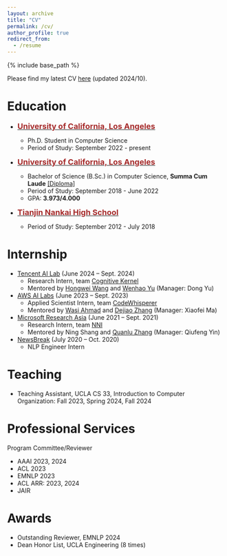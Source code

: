 ```yaml
---
layout: archive
title: "CV"
permalink: /cv/
author_profile: true
redirect_from:
  - /resume
---
```


{% include base_path %}

Please find my latest CV [here](/files/CV_diwu.pdf) (updated 2024/10).

# Education
* <span style="color:black; font-size:15px"><b><a href="https://cs.ucla.edu" target="_blank"><font color="brown" size="4">University of California, Los Angeles</font></a></b></span><br/>
    - Ph.D. Student in Computer Science<br/>
    - Period of Study: September 2022 - present <br/>

* <span style="color:black; font-size:15px"><b><a href="https://cs.ucla.edu" target="_blank"><font color="brown" size="4">University of California, Los Angeles</font></a></b></span><br/>
    - Bachelor of Science (B.Sc.) in Computer Science, <b>Summa Cum Laude</b> <a href="../files/bs_diploma.pdf">[Diploma]</a> <br/>
    - Period of Study: September 2018 - June 2022 <br/>
    - GPA: <b>3.973/4.000</b> <br/>

* <span style="color:black; font-size:15px"><b><a href="http://www.nkzx.cn/" target="_blank"><font color="brown" size="4">Tianjin Nankai High School</font></a></b></span><br/>
    - Period of Study: September 2012 - July 2018 <br/>

# Internship
* <a href="https://ai.tencent.com/ailab/en/about/" target="_blank">Tencent AI Lab</a> (June 2024 – Sept. 2024)
    - Research Intern, team <a href="https://arxiv.org/abs/2409.10277" target="_blank">Cognitive Kernel</a>
    - Mentored by [Hongwei Wang](https://hongweiw.net/) and [Wenhao Yu](https://wyu97.github.io/) (Manager: Dong Yu)
* <a href="https://www.amazon.science/" target="_blank">AWS AI Labs</a> (June 2023 – Sept. 2023)
    - Applied Scientist Intern, team <a href="https://aws.amazon.com/codewhisperer/" target="_blank">CodeWhisperer</a>
    - Mentored by [Wasi Ahmad](https://wasiahmad.github.io/) and [Dejiao Zhang](https://dejiao2018.github.io/) (Manager: Xiaofei Ma)
* <a href="https://www.microsoft.com/en-us/research/lab/microsoft-research-asia/" target="_blank">Microsoft Research Asia</a> (June 2021 – Sept. 2021)
    - Research Intern, team <a href="https://github.com/microsoft/nni/" target="_blank">NNI</a>
    - Mentored by Ning Shang and [Quanlu Zhang](https://openreview.net/profile?id=~Quanlu_Zhang1) (Manager: Qiufeng Yin)
* <a href="https://www.newsbreak.com/" target="_blank">NewsBreak</a> (July 2020 – Oct. 2020)
    - NLP Engineer Intern

# Teaching
* Teaching Assistant, UCLA CS 33, Introduction to Computer Organization: Fall 2023, Spring 2024, Fall 2024

# Professional Services 
Program Committee/Reviewer
* AAAI 2023, 2024
* ACL 2023
* EMNLP 2023
* ACL ARR: 2023, 2024
* JAIR

# Awards
* Outstanding Reviewer, EMNLP 2024
* Dean Honor List, UCLA Engineering (8 times)
